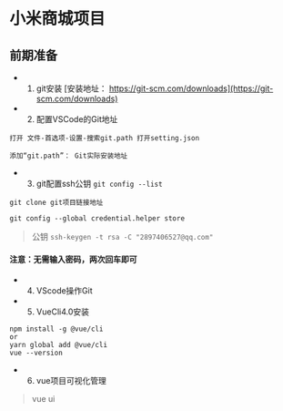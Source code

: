 # 小米商城项目

## 前期准备
* 1. git安装
[安装地址： https://git-scm.com/downloads](https://git-scm.com/downloads)
* 2. 配置VSCode的Git地址
```
打开 文件-首选项-设置-搜索git.path 打开setting.json

添加“git.path”： Git实际安装地址
```
* 3. git配置ssh公钥
`git config --list`

`git clone git项目链接地址`

`git config --global credential.helper store`

> 公钥
`ssh-keygen -t rsa -C "2897406527@qq.com"`

#### 注意：无需输入密码，两次回车即可

* 4. VScode操作Git
* 5. VueCli4.0安装
```
npm install -g @vue/cli
or
yarn global add @vue/cli
vue --version
```
* 6. vue项目可视化管理
> vue ui